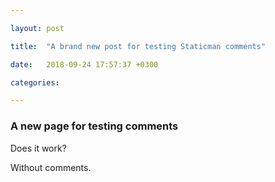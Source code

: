```yaml
---

layout: post

title:  "A brand new post for testing Staticman comments"

date:   2018-09-24 17:57:37 +0300

categories: 

---
```


### A new page for testing comments

Does it work?

Without comments. 


